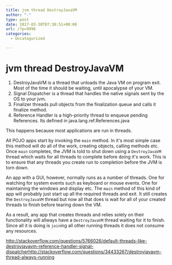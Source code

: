 ```yaml
---
title: jvm thread DestroyJavaVM
author: "-"
type: post
date: 2017-03-30T07:30:51+00:00
url: /?p=9996
categories:
  - Uncategorized

---
```

# jvm thread DestroyJavaVM
  1. DestroyJavaVM is a thread that unloads the Java VM on program exit. Most of the time it should be waiting, until apocalypse of your VM.
  2. Signal Dispatcher is a thread that handles the native signals sent by the OS to your jvm.
  3. Finalizer threads pull objects from the finalization queue and calls it finalize method.
  4. Reference Handler is a high-priority thread to enqueue pending References. Its defined in java.lang.ref.References.java


This happens because most applications are run in threads.

All POJO apps start by invoking the `main` method. In it's most simple case this method will do all of the work, creating objects, calling methods etc. Once `main` completes, the JVM is told to shut down using a `DestroyJavaVM` thread which waits for all threads to complete before doing it's work. This is to ensure that any threads you create run to completion before the JVM is torn down.

An app with a GUI, however, normally runs as a number of threads. One for watching for system events such as keyboard or mouse events. One for maintaining the windows and display etc. The `main` method of this kind of app will probably just start up all the required threads and exit. It still creates the `DestroyJavaVM` thread but now all that does is wait for all of your created threads to finish before tearing down the VM.

As a result, any app that creates threads and relies solely on their functionality will allways have a `DestroyJavaVM` thread waiting for it to finish. Since all it is doing is `join`ing all other running threads it does not consume any resources.


http://stackoverflow.com/questions/5766026/default-threads-like-destroyjavavm-reference-handler-signal-dispatcherhttp://stackoverflow.com/questions/34433267/destroyjavavm-thread-always-running
